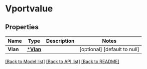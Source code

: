 # Vportvalue

## Properties
Name | Type | Description | Notes
------------ | ------------- | ------------- | -------------
**Vlan** | [***Vlan**](Vlan.md) |  | [optional] [default to null]

[[Back to Model list]](../README.md#documentation-for-models) [[Back to API list]](../README.md#documentation-for-api-endpoints) [[Back to README]](../README.md)


